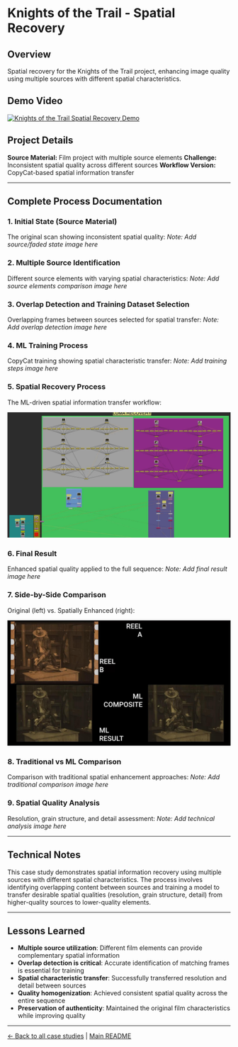 # Knights of the Trail - Spatial Recovery

## Overview
Spatial recovery for the Knights of the Trail project, enhancing image quality using multiple sources with different spatial characteristics.

## Demo Video

[![Knights of the Trail Spatial Recovery Demo](https://img.youtube.com/vi/pyJpooKr3QY/0.jpg)](https://www.youtube.com/watch?v=pyJpooKr3QY)

## Project Details
**Source Material:** Film project with multiple source elements
**Challenge:** Inconsistent spatial quality across different sources
**Workflow Version:** CopyCat-based spatial information transfer

---

## Complete Process Documentation

### 1. Initial State (Source Material)
The original scan showing inconsistent spatial quality:
*Note: Add source/faded state image here*

### 2. Multiple Source Identification
Different source elements with varying spatial characteristics:
*Note: Add source elements comparison image here*

### 3. Overlap Detection and Training Dataset Selection
Overlapping frames between sources selected for spatial transfer:
*Note: Add overlap detection image here*

### 4. ML Training Process
CopyCat training showing spatial characteristic transfer:
*Note: Add training steps image here*

### 5. Spatial Recovery Process
The ML-driven spatial information transfer workflow:

![Knights of the Trail Luma Recovery v1](../images/knights%20of%20the%20trail%20luma%20recovery%20v1.jpeg)

### 6. Final Result
Enhanced spatial quality applied to the full sequence:
*Note: Add final result image here*

### 7. Side-by-Side Comparison
Original (left) vs. Spatially Enhanced (right):

![Knights of the Trail Final Comparison](../images/knights%20of%20the%20trail%20final%20comparison.jpeg)

### 8. Traditional vs ML Comparison
Comparison with traditional spatial enhancement approaches:
*Note: Add traditional comparison image here*

### 9. Spatial Quality Analysis
Resolution, grain structure, and detail assessment:
*Note: Add technical analysis image here*

---

## Technical Notes
This case study demonstrates spatial information recovery using multiple sources with different spatial characteristics. The process involves identifying overlapping content between sources and training a model to transfer desirable spatial qualities (resolution, grain structure, detail) from higher-quality sources to lower-quality elements.

---

## Lessons Learned
- **Multiple source utilization**: Different film elements can provide complementary spatial information
- **Overlap detection is critical**: Accurate identification of matching frames is essential for training
- **Spatial characteristic transfer**: Successfully transferred resolution and detail between sources
- **Quality homogenization**: Achieved consistent spatial quality across the entire sequence
- **Preservation of authenticity**: Maintained the original film characteristics while improving quality

---

[← Back to all case studies](https://github.com/fabiocolor/nuke-chroma-recovery-template/blob/main/docs/case-studies.md) | [Main README](https://github.com/fabiocolor/nuke-chroma-recovery-template/blob/main/README.md)
